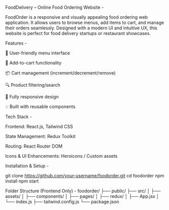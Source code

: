 
FoodDelivery – Online Food Ordering Website  -

FoodOrder is a responsive and visually appealing food ordering web application. It allows users to browse menus, add items to cart, and manage their orders seamlessly.
Designed with a modern UI and intuitive UX, this website is perfect for food delivery startups or restaurant showcases.

Features - 

🧾 User-friendly menu interface

🛒 Add-to-cart functionality

📦 Cart management (increment/decrement/remove)

🔍 Product filtering/search

📱 Fully responsive design

💡 Built with reusable components

Tech Stack - 

Frontend: React.js, Tailwind CSS

State Management: Redux Toolkit

Routing: React Router DOM

Icons & UI Enhancements: Heroicons / Custom assets

Installation & Setup - 

git clone https://github.com/your-username/foodorder.git
cd foodorder
npm install
npm start

Folder Structure (Frontend Only) - 
foodorder/
├── public/
├── src/
│   ├── assets/
│   ├── components/
│   ├── pages/
│   ├── redux/
│   ├── App.jsx
│   └── index.js
├── tailwind.config.js
└── package.json


